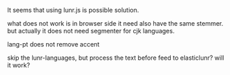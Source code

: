It seems that using lunr.js is possible solution. 

what does not work is in browser side it need also have the same stemmer. but actually it does not need segmenter for cjk languages.

lang-pt does not remove accent

skip the lunr-languages, but process the text before feed to elasticlunr? will it work?
